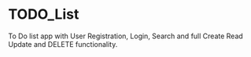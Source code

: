 # TODO_List
To Do list app with User Registration, Login, Search and full Create Read Update and DELETE functionality.
